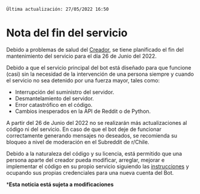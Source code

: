 `Última actualización: 27/05/2022 16:50`

# Nota del fin del servicio

Debido a problemas de salud del [Creador](https://github.com/JPZV), se tiene planificado el fin del mantenimiento del servicio para el día 26 de Junio del 2022.

Debido a que el servicio principal del bot está diseñado para que funcione (casi) sin la necesidad de la intervención de una persona siempre y cuando el servicio no sea detenido por una fuerza mayor, tales como:

- Interrupción del suministro del servidor.
- Desmantelamiento del servidor.
- Error catastrófico en el código.
- Cambios inesperados en la API de Reddit o de Python.

A partir del 26 de Junio del 2022 no se realizarán más actualizaciones al código ni del servicio. En caso de que el bot deje de funcionar correctamente generando mensajes no deseados, se recomienda su bloqueo a nivel de moderación en el Subreddit de r/Chile.

Debido a la naturaleza del código y su licencia, está permitido que una persona aparte del creador pueda modificar, arreglar, mejorar e implementar el código en su propio servicio siguiendo las [instrucciones](https://github.com/JPZV/rChileRandom-Bot#uso "instrucciones") y ocupando sus propias credenciales para una nueva cuenta del Bot.

***Esta noticia está sujeta a modificaciones**
